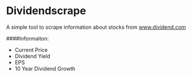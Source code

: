 
# Dividendscrape
A simple tool to scrape information about stocks from www.dividend.com

####Informaiton:
* Current Price
* Dividend Yield
* EPS
* 10 Year Dividend Growth
